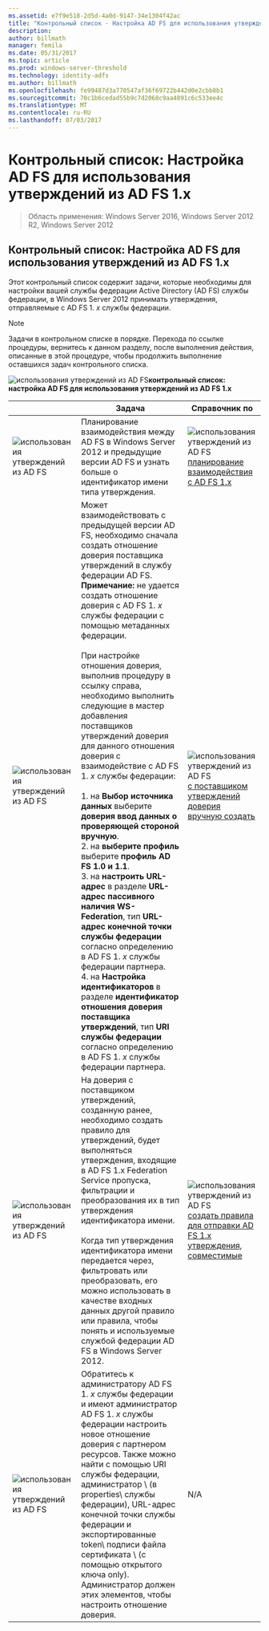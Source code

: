 ```yaml
---
ms.assetid: e7f9e518-2d5d-4a0d-9147-34e1304f42ac
title: "Контрольный список - Настройка AD FS для использования утверждений из AD FS 1.x"
description: 
author: billmath
manager: femila
ms.date: 05/31/2017
ms.topic: article
ms.prod: windows-server-threshold
ms.technology: identity-adfs
ms.author: billmath
ms.openlocfilehash: fe99487d3a770547af36f69722b442d0e2cbb8b1
ms.sourcegitcommit: 70c1b6cedad55b9c7d2068c9aa4891c6c533ee4c
ms.translationtype: MT
ms.contentlocale: ru-RU
ms.lasthandoff: 07/03/2017
---
```

# <a name="checklist-configuring-ad-fs--to-consume-claims-from-ad-fs-1x"></a>Контрольный список: Настройка AD FS для использования утверждений из AD FS 1.x

>Область применения: Windows Server 2016, Windows Server 2012 R2, Windows Server 2012
  
## <a name="checklist-configuring-ad-fs-to-consume-claims-from-ad-fs-1x"></a>Контрольный список: Настройка AD FS для использования утверждений из AD FS 1.x  
Этот контрольный список содержит задачи, которые необходимы для настройки вашей службы федерации Active Directory \(AD FS\) службы федерации, в Windows Server 2012 принимать утверждения, отправляемые с AD FS 1. *x* службы федерации.  
  
> [!NOTE]  
> Задачи в контрольном списке в порядке. Перехода по ссылке процедуры, вернитесь к данном разделу, после выполнения действия, описанные в этой процедуре, чтобы продолжить выполнение оставшихся задач контрольного списка.  
  
![использования утверждений из AD FS](media/2b05dce3-938f-4168-9b8f-1f4398cbdb9b.gif)**контрольный список: настройка AD FS для использования утверждений из AD FS 1.x**  
  
||Задача|Справочник по|  
|-|--------|-------------|  
|![использования утверждений из AD FS](media/icon_checkboxo.gif)|Планирование взаимодействия между AD FS в Windows Server 2012 и предыдущие версии AD FS и узнать больше о идентификатор имени типа утверждения.|![использования утверждений из AD FS](media/faa393df-4856-4431-9eda-4f4e5be72a90.gif)[планирование взаимодействия с AD FS 1.x](https://technet.microsoft.com/library/ff678040.aspx)|  
|![использования утверждений из AD FS](media/icon_checkboxo.gif)|Может взаимодействовать с предыдущей версии AD FS, необходимо сначала создать отношение доверия поставщика утверждений в службу федерации AD FS. **Примечание:** не удается создать отношение доверия с AD FS 1. *x* службы федерации с помощью метаданных федерации.<br /><br />При настройке отношения доверия, выполнив процедуру в ссылку справа, необходимо выполнить следующие в мастер добавления поставщиков утверждений доверия для данного отношения доверия с взаимодействие с AD FS 1. *x* службы федерации:<br /><br />1. на **Выбор источника данных** выберите **доверия ввод данных о проверяющей стороной вручную**.<br />2. на **выберите профиль** выберите **профиль AD FS 1.0 и 1.1**.<br />3. на **настроить URL-адрес** в разделе **URL-адрес пассивного наличия WS-Federation**, тип **URL-адрес конечной точки службы федерации** согласно определению в AD FS 1. *x* службы федерации партнера.<br />4. на **Настройка идентификаторов** в разделе **идентификатор отношения доверия поставщика утверждений**, тип **URI службы федерации** согласно определению в AD FS 1. *x* службы федерации партнера.|![использования утверждений из AD FS](media/faa393df-4856-4431-9eda-4f4e5be72a90.gif)[с поставщиком утверждений доверия вручную создать](../../ad-fs/operations/Create-a-Claims-Provider-Trust.md)|  
|![использования утверждений из AD FS](media/icon_checkboxo.gif)|На доверия с поставщиком утверждений, созданную ранее, необходимо создать правило для утверждений, будет выполняться утверждения, входящие в AD FS 1.x Federation Service пропуска, фильтрации и преобразования их в тип утверждения идентификатора имени.<br /><br />Когда тип утверждения идентификатора имени передается через, фильтровать или преобразовать, его можно использовать в качестве входных данных другой правило или правила, чтобы понять и используемые службой федерации AD FS в Windows Server 2012.|![использования утверждений из AD FS](media/faa393df-4856-4431-9eda-4f4e5be72a90.gif)[создать правила для отправки AD FS 1.x утверждения, совместимые](../../ad-fs/operations/Create-a-Rule-to-Send-an-AD-FS-1x-Compatible-Claim.md)|  
|![использования утверждений из AD FS](media/icon_checkboxo.gif)|Обратитесь к администратору AD FS 1. *x* службы федерации и имеют администратор AD FS 1. *x* службы федерации настроить новое отношение доверия с партнером ресурсов. Также можно найти с помощью URI службы федерации, администратор \ (в properties\ службы федерации), URL-адрес конечной точки службы федерации и экспортированные token\ подписи файла сертификата \ (с помощью открытого ключа only\). Администратор должен этих элементов, чтобы настроить отношение доверия.|N\/A|  
  

